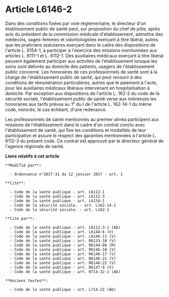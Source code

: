# Article L6146-2

Dans des conditions fixées par voie réglementaire, le directeur d'un établissement public de santé peut, sur proposition du
chef de pôle, après avis du président de la commission médicale d'établissement, admettre des médecins, sages-femmes et
odontologistes exerçant à titre libéral, autres que les praticiens statutaires exerçant dans le cadre des dispositions de
l'article L. 6154-1, à participer à l'exercice des missions mentionnées aux articles L. 6111-1 et L. 6112-1. Des auxiliaires
médicaux exerçant à titre libéral peuvent également participer aux activités de l'établissement lorsque les soins sont
délivrés au domicile des patients, usagers de l'établissement public concerné. Les honoraires de ces professionnels de santé
sont à la charge de l'établissement public de santé, qui peut recourir à des conditions de rémunération particulières, autres
que le paiement à l'acte, pour les auxiliaires médicaux libéraux intervenant en hospitalisation à domicile. Par exception aux
dispositions de l'article L. 162-2 du code de la sécurité sociale, l'établissement public de santé verse aux intéressés les
honoraires aux tarifs prévus au 1° du I de l'article L. 162-14-1 du même code, minorés, le cas échéant, d'une redevance. 

Les professionnels de santé mentionnés au premier alinéa participent aux missions de l'établissement dans le cadre d'un
contrat conclu avec l'établissement de santé, qui fixe les conditions et modalités de leur participation et assure le respect
des garanties mentionnées à l'article L. 6112-3 du présent code. Ce contrat est approuvé par le directeur général de l'agence
régionale de santé.

**Liens relatifs à cet article**

	**Modifié par**:

	  - Ordonnance n°2017-31 du 12 janvier 2017 - art. 1

	**Cite**:

	  - Code de la santé publique - art. L6112-1
	  - Code de la santé publique - art. L6112-3
	  - Code de la santé publique - art. L6154-1
	  - Code de la sécurité sociale. - art. L162-14-1
	  - Code de la sécurité sociale. - art. L162-2

	**Cité par**:

	  - Code de la santé publique - art. L6112-3-1 (Ab)
	  - Code de la santé publique - art. L6144-6 (V)
	  - Code de la santé publique - art. L6146-11 (V)
	  - Code de la santé publique - art. R6133-10 (V)
	  - Code de la santé publique - art. R6144-86 (M)
	  - Code de la santé publique - art. R6146-10 (V)
	  - Code de la santé publique - art. R6146-17 (V)
	  - Code de la santé publique - art. R6146-21 (V)
	  - Code de la santé publique - art. R6146-22 (V)
	  - Code de la santé publique - art. R6147-9 (V)
	  - Code de la santé publique - art. R714-22-1 (Ab)

	**Anciens textes**:

	  - Code de la santé publique - art. L714-22 (Ab)
